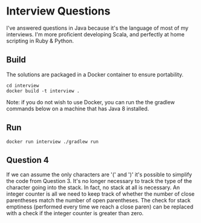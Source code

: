 # Interview Questions #

I've answered questions in Java because it's the language of most of my interviews.
I'm more proficient developing Scala, and perfectly at home scripting in Ruby & Python.

## Build ##

The solutions are packaged in a Docker container to ensure portability.

    cd interview
    docker build -t interview .

Note: if you do not wish to use Docker, you can run the the gradlew commands
below on a machine that has Java 8 installed.

## Run ##

    docker run interview ./gradlew run

## Question 4 ##
If we can assume the only characters are '(' and ')' it's possible to simplify
the code from Question 3. It's no longer necessary to track the type of the
character going into the stack. In fact, no stack at all is necessary. An integer
counter is all we need to keep track of whether the number of close parentheses
match the number of open parentheses. The check for stack emptiness (performed
every time we reach a close paren) can be replaced with a check if the integer
counter is greater than zero.
